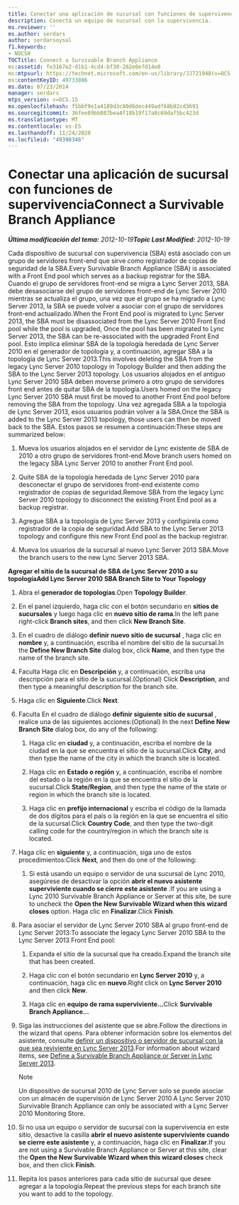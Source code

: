 ```yaml
---
title: Conectar una aplicación de sucursal con funciones de supervivencia
description: Conecta un equipo de sucursal con la supervivencia.
ms.reviewer: ''
ms.author: serdars
author: serdarsoysal
f1.keywords:
- NOCSH
TOCTitle: Connect a Survivable Branch Appliance
ms:assetid: fe3167e2-d1b1-4cd4-bf30-262e0e7d14e8
ms:mtpsurl: https://technet.microsoft.com/en-us/library/JJ721948(v=OCS.15)
ms:contentKeyID: 49733886
ms.date: 07/23/2014
manager: serdars
mtps_version: v=OCS.15
ms.openlocfilehash: f5bbf9e1a4189d3c80d6dec449adf68b82cd3691
ms.sourcegitcommit: 36fee89bb887bea4f18b19f17a8c69daf5bc423d
ms.translationtype: MT
ms.contentlocale: es-ES
ms.lasthandoff: 11/24/2020
ms.locfileid: "49398346"
---
```

# <a name="connect-a-survivable-branch-appliance"></a><span data-ttu-id="78c5b-103">Conectar una aplicación de sucursal con funciones de supervivencia</span><span class="sxs-lookup"><span data-stu-id="78c5b-103">Connect a Survivable Branch Appliance</span></span>

<div data-xmlns="http://www.w3.org/1999/xhtml">

<div class="topic" data-xmlns="http://www.w3.org/1999/xhtml" data-msxsl="urn:schemas-microsoft-com:xslt" data-cs="https://msdn.microsoft.com/">

<div data-asp="https://msdn2.microsoft.com/asp">



</div>

<div id="mainSection">

<div id="mainBody"><span data-ttu-id="78c5b-104">

<span> </span></span><span class="sxs-lookup"><span data-stu-id="78c5b-104">

<span> </span></span></span>

<span data-ttu-id="78c5b-105">_**Última modificación del tema:** 2012-10-19_</span><span class="sxs-lookup"><span data-stu-id="78c5b-105">_**Topic Last Modified:** 2012-10-19_</span></span>

<span data-ttu-id="78c5b-106">Cada dispositivo de sucursal con supervivencia (SBA) está asociado con un grupo de servidores front-end que sirve como registrador de copias de seguridad de la SBA.</span><span class="sxs-lookup"><span data-stu-id="78c5b-106">Every Survivable Branch Appliance (SBA) is associated with a Front End pool which serves as a backup registrar for the SBA.</span></span> <span data-ttu-id="78c5b-107">Cuando el grupo de servidores front-end se migra a Lync Server 2013, SBA debe desasociarse del grupo de servidores front-end de Lync Server 2010 mientras se actualiza el grupo, una vez que el grupo se ha migrado a Lync Server 2013, la SBA se puede volver a asociar con el grupo de servidores front-end actualizado.</span><span class="sxs-lookup"><span data-stu-id="78c5b-107">When the Front End pool is migrated to Lync Server 2013, the SBA must be disassociated from the Lync Server 2010 Front End pool while the pool is upgraded, Once the pool has been migrated to Lync Server 2013, the SBA can be re-associated with the upgraded Front End pool.</span></span> <span data-ttu-id="78c5b-108">Esto implica eliminar SBA de la topología heredada de Lync Server 2010 en el generador de topología y, a continuación, agregar SBA a la topología de Lync Server 2013.</span><span class="sxs-lookup"><span data-stu-id="78c5b-108">This involves deleting the SBA from the legacy Lync Server 2010 topology in Topology Builder and then adding the SBA to the Lync Server 2013 topology.</span></span> <span data-ttu-id="78c5b-109">Los usuarios alojados en el antiguo Lync Server 2010 SBA deben moverse primero a otro grupo de servidores front end antes de quitar SBA de la topología.</span><span class="sxs-lookup"><span data-stu-id="78c5b-109">Users homed on the legacy Lync Server 2010 SBA must first be moved to another Front End pool before removing the SBA from the topology.</span></span> <span data-ttu-id="78c5b-110">Una vez agregada SBA a la topología de Lync Server 2013, esos usuarios podrán volver a la SBA.</span><span class="sxs-lookup"><span data-stu-id="78c5b-110">Once the SBA is added to the Lync Server 2013 topology, those users can then be moved back to the SBA.</span></span> <span data-ttu-id="78c5b-111">Estos pasos se resumen a continuación:</span><span class="sxs-lookup"><span data-stu-id="78c5b-111">These steps are summarized below:</span></span>

1.  <span data-ttu-id="78c5b-112">Mueva los usuarios alojados en el servidor de Lync existente de SBA de 2010 a otro grupo de servidores front-end.</span><span class="sxs-lookup"><span data-stu-id="78c5b-112">Move branch users homed on the legacy SBA Lync Server 2010 to another Front End pool.</span></span>

2.  <span data-ttu-id="78c5b-113">Quite SBA de la topología heredada de Lync Server 2010 para desconectar el grupo de servidores front-end existente como registrador de copias de seguridad.</span><span class="sxs-lookup"><span data-stu-id="78c5b-113">Remove SBA from the legacy Lync Server 2010 topology to disconnect the existing Front End pool as a backup registrar.</span></span>

3.  <span data-ttu-id="78c5b-114">Agregue SBA a la topología de Lync Server 2013 y configúrela como registrador de la copia de seguridad.</span><span class="sxs-lookup"><span data-stu-id="78c5b-114">Add SBA to the Lync Server 2013 topology and configure this new Front End pool as the backup registrar.</span></span>

4.  <span data-ttu-id="78c5b-115">Mueva los usuarios de la sucursal al nuevo Lync Server 2013 SBA.</span><span class="sxs-lookup"><span data-stu-id="78c5b-115">Move the branch users to the new Lync Server 2013 SBA.</span></span>

<span data-ttu-id="78c5b-116">**Agregar el sitio de la sucursal de SBA de Lync Server 2010 a su topología**</span><span class="sxs-lookup"><span data-stu-id="78c5b-116">**Add Lync Server 2010 SBA Branch Site to Your Topology**</span></span>

1.  <span data-ttu-id="78c5b-117">Abra el **generador de topologías**.</span><span class="sxs-lookup"><span data-stu-id="78c5b-117">Open **Topology Builder**.</span></span>

2.  <span data-ttu-id="78c5b-118">En el panel izquierdo, haga clic con el botón secundario en **sitios de sucursales** y luego haga clic en **nuevo sitio de rama**.</span><span class="sxs-lookup"><span data-stu-id="78c5b-118">In the left pane right-click **Branch sites**, and then click **New Branch Site**.</span></span>

3.  <span data-ttu-id="78c5b-119">En el cuadro de diálogo **definir nuevo sitio de sucursal** , haga clic en **nombre** y, a continuación, escriba el nombre del sitio de la sucursal.</span><span class="sxs-lookup"><span data-stu-id="78c5b-119">In the **Define New Branch Site** dialog box, click **Name**, and then type the name of the branch site.</span></span>

4.  <span data-ttu-id="78c5b-120">Faculta Haga clic en **Descripción** y, a continuación, escriba una descripción para el sitio de la sucursal.</span><span class="sxs-lookup"><span data-stu-id="78c5b-120">(Optional) Click **Description**, and then type a meaningful description for the branch site.</span></span>

5.  <span data-ttu-id="78c5b-121">Haga clic en **Siguiente**.</span><span class="sxs-lookup"><span data-stu-id="78c5b-121">Click **Next**.</span></span>

6.  <span data-ttu-id="78c5b-122">Faculta En el cuadro de diálogo **definir siguiente sitio de sucursal** , realice una de las siguientes acciones:</span><span class="sxs-lookup"><span data-stu-id="78c5b-122">(Optional) In the next **Define New Branch Site** dialog box, do any of the following:</span></span>
    
    1.  <span data-ttu-id="78c5b-123">Haga clic en **ciudad** y, a continuación, escriba el nombre de la ciudad en la que se encuentra el sitio de la sucursal.</span><span class="sxs-lookup"><span data-stu-id="78c5b-123">Click **City**, and then type the name of the city in which the branch site is located.</span></span>
    
    2.  <span data-ttu-id="78c5b-124">Haga clic en **Estado o región** y, a continuación, escriba el nombre del estado o la región en la que se encuentra el sitio de la sucursal.</span><span class="sxs-lookup"><span data-stu-id="78c5b-124">Click **State/Region**, and then type the name of the state or region in which the branch site is located.</span></span>
    
    3.  <span data-ttu-id="78c5b-125">Haga clic en **prefijo internacional** y escriba el código de la llamada de dos dígitos para el país o la región en la que se encuentra el sitio de la sucursal.</span><span class="sxs-lookup"><span data-stu-id="78c5b-125">Click **Country Code**, and then type the two-digit calling code for the country/region in which the branch site is located.</span></span>

7.  <span data-ttu-id="78c5b-126">Haga clic en **siguiente** y, a continuación, siga uno de estos procedimientos:</span><span class="sxs-lookup"><span data-stu-id="78c5b-126">Click **Next**, and then do one of the following:</span></span>
    
    1.  <span data-ttu-id="78c5b-127">Si está usando un equipo o servidor de una sucursal de Lync 2010, asegúrese de desactivar la opción **abrir el nuevo asistente superviviente cuando se cierre este asistente** .</span><span class="sxs-lookup"><span data-stu-id="78c5b-127">If you are using a Lync 2010 Survivable Branch Appliance or Server at this site, be sure to uncheck the **Open the New Survivable Wizard when this wizard closes** option.</span></span> <span data-ttu-id="78c5b-128">Haga clic en **Finalizar**.</span><span class="sxs-lookup"><span data-stu-id="78c5b-128">Click **Finish**.</span></span>

8.  <span data-ttu-id="78c5b-129">Para asociar el servidor de Lync Server 2010 SBA al grupo front-end de Lync Server 2013:</span><span class="sxs-lookup"><span data-stu-id="78c5b-129">To associate the legacy Lync Server 2010 SBA to the Lync Server 2013 Front End pool:</span></span>
    
    1.  <span data-ttu-id="78c5b-130">Expanda el sitio de la sucursal que ha creado.</span><span class="sxs-lookup"><span data-stu-id="78c5b-130">Expand the branch site that has been created.</span></span>
    
    2.  <span data-ttu-id="78c5b-131">Haga clic con el botón secundario en **Lync Server 2010** y, a continuación, haga clic en **nuevo**.</span><span class="sxs-lookup"><span data-stu-id="78c5b-131">Right click on **Lync Server 2010** and then click **New**.</span></span>
    
    3.  <span data-ttu-id="78c5b-132">Haga clic en **equipo de rama superviviente...**</span><span class="sxs-lookup"><span data-stu-id="78c5b-132">Click **Survivable Branch Appliance…**</span></span>

9.  <span data-ttu-id="78c5b-133">Siga las instrucciones del asistente que se abre.</span><span class="sxs-lookup"><span data-stu-id="78c5b-133">Follow the directions in the wizard that opens.</span></span> <span data-ttu-id="78c5b-134">Para obtener información sobre los elementos del asistente, consulte [definir un dispositivo o servidor de sucursal con la que sea reviviente en Lync Server 2013](lync-server-2013-define-a-survivable-branch-appliance-or-server.md).</span><span class="sxs-lookup"><span data-stu-id="78c5b-134">For information about wizard items, see [Define a Survivable Branch Appliance or Server in Lync Server 2013](lync-server-2013-define-a-survivable-branch-appliance-or-server.md).</span></span>
    
    <div>
    

    > [!NOTE]  
    > <span data-ttu-id="78c5b-135">Un dispositivo de sucursal 2010 de Lync Server solo se puede asociar con un almacén de supervisión de Lync Server 2010.</span><span class="sxs-lookup"><span data-stu-id="78c5b-135">A Lync Server 2010 Survivable Branch Appliance can only be associated with a Lync Server 2010 Monitoring Store.</span></span>

    
    </div>

10. <span data-ttu-id="78c5b-136">Si no usa un equipo o servidor de sucursal con la supervivencia en este sitio, desactive la casilla **abrir el nuevo asistente superviviente cuando se cierre este asistente** y, a continuación, haga clic en **Finalizar**.</span><span class="sxs-lookup"><span data-stu-id="78c5b-136">If you are not using a Survivable Branch Appliance or Server at this site, clear the **Open the New Survivable Wizard when this wizard closes** check box, and then click **Finish**.</span></span>

11. <span data-ttu-id="78c5b-137">Repita los pasos anteriores para cada sitio de sucursal que desee agregar a la topología.</span><span class="sxs-lookup"><span data-stu-id="78c5b-137">Repeat the previous steps for each branch site you want to add to the topology.</span></span>

<span data-ttu-id="78c5b-138"></div>

<span> </span>

</div>

</div>

</span><span class="sxs-lookup"><span data-stu-id="78c5b-138"></div>

<span> </span>

</div>

</div>

</span></span></div>

